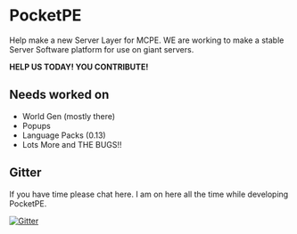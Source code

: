 <h1>PocketPE</h1>
<p>Help make a new Server Layer for MCPE. WE are working to make a stable Server Software platform for use on giant servers.</p>
<strong><p>HELP US TODAY! YOU CONTRIBUTE!</p></strong>

## Needs worked on
- World Gen (mostly there)
- Popups
- Language Packs (0.13)
- Lots More and THE BUGS!!

## Gitter
If you have time please chat here. I am on here all the time while developing PocketPE.

[![Gitter](https://badges.gitter.im/Join%20Chat.svg)](https://gitter.im/DunxGit/PocketPE?utm_source=badge&utm_medium=badge&utm_campaign=pr-badge&utm_content=body_badge)

